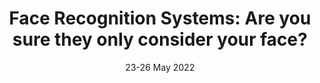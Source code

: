 ---
title: "Face Recognition Systems: Are you sure they only consider your face?"
authors: "P. Srihari Darbha, M. Conti, E. Losiouk, R. Ranjan Maiti."
venue: "In Proceedings of the IEEE Workshop on the Internet of Safe Things (SafeThings 2022) co-located with IEEE S&P 2022"
type: "conference"
year: 2022
location: "San Francisco, CA, USA"
date: "23-26 May 2022"
--- 
